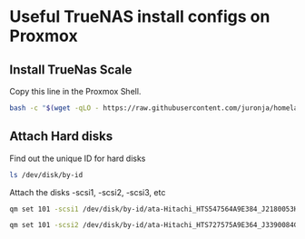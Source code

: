 # Useful TrueNAS install configs on Proxmox

## Install TrueNas Scale

Copy this line in the Proxmox Shell.

```bash
bash -c "$(wget -qLO - https://raw.githubusercontent.com/juronja/homelab-configs/main/Applications/Proxmox/scripts/truenasscalevm.sh)"
```

## Attach Hard disks

Find out the unique ID for hard disks

```bash
ls /dev/disk/by-id
```

Attach the disks -scsi1, -scsi2, -scsi3, etc

```bash
qm set 101 -scsi1 /dev/disk/by-id/ata-Hitachi_HTS547564A9E384_J2180053HELJ4C

qm set 101 -scsi2 /dev/disk/by-id/ata-Hitachi_HTS727575A9E364_J3390084GMAGND

```